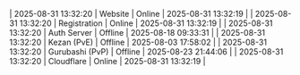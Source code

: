 | 2025-08-31 13:32:20 | Website | Online | 2025-08-31 13:32:19 |
| 2025-08-31 13:32:20 | Registration | Online | 2025-08-31 13:32:19 |
| 2025-08-31 13:32:20 | Auth Server | Offline | 2025-08-18 09:33:31 |
| 2025-08-31 13:32:20 | Kezan (PvE) | Offline | 2025-08-03 17:58:02 |
| 2025-08-31 13:32:20 | Gurubashi (PvP) | Offline | 2025-08-23 21:44:06 |
| 2025-08-31 13:32:20 | Cloudflare | Online | 2025-08-31 13:32:19 |
